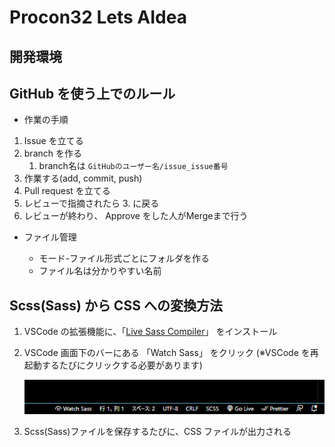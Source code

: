 # Procon32 Lets AIdea

## 開発環境

## GitHub を使う上でのルール

- 作業の手順

1.  Issue を立てる
1.  branch を作る
    1. branch名は `GitHubのユーザー名/issue_issue番号`
1.  作業する(add, commit, push)
1.  Pull request を立てる
1.  レビューで指摘されたら 3. に戻る
1.  レビューが終わり、 Approve をした人がMergeまで行う

- ファイル管理

  - モード-ファイル形式ごとにフォルダを作る
  - ファイル名は分かりやすい名前

## Scss(Sass) から CSS への変換方法

1. VSCode の拡張機能に、「[Live Sass Compiler](https://marketplace.visualstudio.com/items?itemName=ritwickdey.live-sass)」 をインストール
2. VSCode 画面下のバーにある 「Watch Sass」 をクリック (※VSCode を再起動するたびにクリックする必要があります)

   ![Watch Sass](doc/Watch_Sass.png)

3. Scss(Sass)ファイルを保存するたびに、CSS ファイルが出力される

